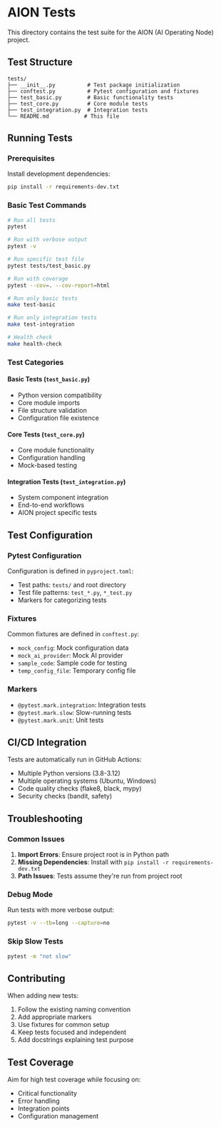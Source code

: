# AION Tests

This directory contains the test suite for the AION (AI Operating Node) project.

## Test Structure

```
tests/
├── __init__.py          # Test package initialization
├── conftest.py          # Pytest configuration and fixtures
├── test_basic.py        # Basic functionality tests
├── test_core.py         # Core module tests
├── test_integration.py  # Integration tests
└── README.md           # This file
```

## Running Tests

### Prerequisites

Install development dependencies:
```bash
pip install -r requirements-dev.txt
```

### Basic Test Commands

```bash
# Run all tests
pytest

# Run with verbose output
pytest -v

# Run specific test file
pytest tests/test_basic.py

# Run with coverage
pytest --cov=. --cov-report=html

# Run only basic tests
make test-basic

# Run only integration tests
make test-integration

# Health check
make health-check
```

### Test Categories

#### Basic Tests (`test_basic.py`)
- Python version compatibility
- Core module imports
- File structure validation
- Configuration file existence

#### Core Tests (`test_core.py`)
- Core module functionality
- Configuration handling
- Mock-based testing

#### Integration Tests (`test_integration.py`)
- System component integration
- End-to-end workflows
- AION project specific tests

## Test Configuration

### Pytest Configuration
Configuration is defined in `pyproject.toml`:
- Test paths: `tests/` and root directory
- Test file patterns: `test_*.py`, `*_test.py`
- Markers for categorizing tests

### Fixtures
Common fixtures are defined in `conftest.py`:
- `mock_config`: Mock configuration data
- `mock_ai_provider`: Mock AI provider
- `sample_code`: Sample code for testing
- `temp_config_file`: Temporary config file

### Markers
- `@pytest.mark.integration`: Integration tests
- `@pytest.mark.slow`: Slow-running tests
- `@pytest.mark.unit`: Unit tests

## CI/CD Integration

Tests are automatically run in GitHub Actions:
- Multiple Python versions (3.8-3.12)
- Multiple operating systems (Ubuntu, Windows)
- Code quality checks (flake8, black, mypy)
- Security checks (bandit, safety)

## Troubleshooting

### Common Issues

1. **Import Errors**: Ensure project root is in Python path
2. **Missing Dependencies**: Install with `pip install -r requirements-dev.txt`
3. **Path Issues**: Tests assume they're run from project root

### Debug Mode
Run tests with more verbose output:
```bash
pytest -v --tb=long --capture=no
```

### Skip Slow Tests
```bash
pytest -m "not slow"
```

## Contributing

When adding new tests:
1. Follow the existing naming convention
2. Add appropriate markers
3. Use fixtures for common setup
4. Keep tests focused and independent
5. Add docstrings explaining test purpose

## Test Coverage

Aim for high test coverage while focusing on:
- Critical functionality
- Error handling
- Integration points
- Configuration management
